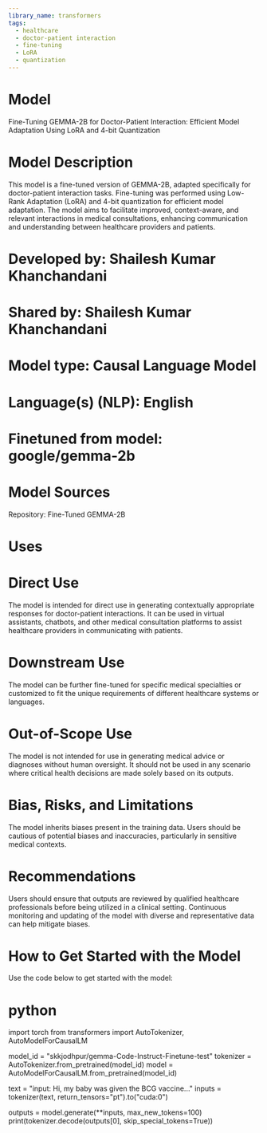 ```yaml
---
library_name: transformers
tags:
  - healthcare
  - doctor-patient interaction
  - fine-tuning
  - LoRA
  - quantization
---
```



# Model

Fine-Tuning GEMMA-2B for Doctor-Patient Interaction: Efficient Model Adaptation Using LoRA and 4-bit Quantization

# Model Description
This model is a fine-tuned version of GEMMA-2B, adapted specifically for doctor-patient interaction tasks. Fine-tuning was performed using Low-Rank Adaptation (LoRA) and 4-bit quantization for efficient model adaptation. The model aims to facilitate improved, context-aware, and relevant interactions in medical consultations, enhancing communication and understanding between healthcare providers and patients.

# Developed by: Shailesh Kumar Khanchandani
# Shared by: Shailesh Kumar Khanchandani
# Model type: Causal Language Model
# Language(s) (NLP): English
# Finetuned from model: google/gemma-2b

# Model Sources
Repository: Fine-Tuned GEMMA-2B

# Uses
# Direct Use
The model is intended for direct use in generating contextually appropriate responses for doctor-patient interactions. It can be used in virtual assistants, chatbots, and other medical consultation platforms to assist healthcare providers in communicating with patients.

# Downstream Use
The model can be further fine-tuned for specific medical specialties or customized to fit the unique requirements of different healthcare systems or languages.

# Out-of-Scope Use
The model is not intended for use in generating medical advice or diagnoses without human oversight. It should not be used in any scenario where critical health decisions are made solely based on its outputs.

# Bias, Risks, and Limitations
The model inherits biases present in the training data. Users should be cautious of potential biases and inaccuracies, particularly in sensitive medical contexts.

# Recommendations
Users should ensure that outputs are reviewed by qualified healthcare professionals before being utilized in a clinical setting. Continuous monitoring and updating of the model with diverse and representative data can help mitigate biases.


# How to Get Started with the Model

Use the code below to get started with the model:

# python
import torch
from transformers import AutoTokenizer, AutoModelForCausalLM

model_id = "skkjodhpur/gemma-Code-Instruct-Finetune-test"
tokenizer = AutoTokenizer.from_pretrained(model_id)
model = AutoModelForCausalLM.from_pretrained(model_id)

text = "input: Hi, my baby was given the BCG vaccine..."
inputs = tokenizer(text, return_tensors="pt").to("cuda:0")

outputs = model.generate(**inputs, max_new_tokens=100)
print(tokenizer.decode(outputs[0], skip_special_tokens=True))
